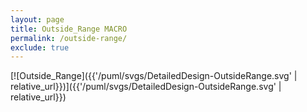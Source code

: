 ```yaml
---
layout: page
title: Outside_Range MACRO
permalink: /outside-range/
exclude: true
---
```


[![Outside_Range]({{'/puml/svgs/DetailedDesign-OutsideRange.svg' | relative_url}})]({{'/puml/svgs/DetailedDesign-OutsideRange.svg' | relative_url}})
